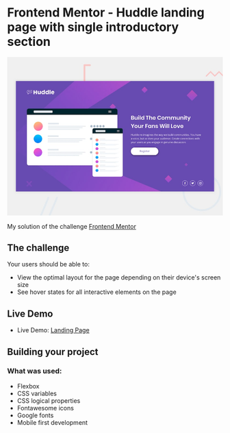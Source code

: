# Frontend Mentor - Huddle landing page with single introductory section

![Design preview for the Huddle landing page with single introductory section](./design/desktop-preview.jpg)

My solution of the challenge [Frontend Mentor](https://www.frontendmentor.io)

## The challenge

Your users should be able to:

- View the optimal layout for the page depending on their device's screen size
- See hover states for all interactive elements on the page

## Live Demo

- Live Demo: [Landing Page](https://cranky-minsky-4cfef1.netlify.app/)

## Building your project

### What was used:

- Flexbox
- CSS variables
- CSS logical properties
- Fontawesome icons
- Google fonts
- Mobile first development
